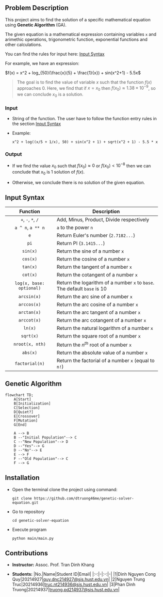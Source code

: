 
## Problem Description
This project aims to find the solution of a specific mathematical equation using **Genetic Algorithm** (GA). 

The given equation is a mathematical expression containing variables `x` and arimethic operations, trigonometric function, exponential functions and other calculations.
    
You can find the rules for input here: [Input Syntax](#input-syntax)

For example, we have an expression: 

$f(x) = x^2 + log_{50}(\frac{x}{5} + \frac{1}{x}) + sin(x^2+1) - 5.5x$



> The goal is to find the value of variable $x$ such that the function $f(x)$ approaches 0. Here, we find that if $x=x_0$ then $f(x_0) \approx 1.38 \times 10^{-9}$, so we can conclude $x_0$ is a solution.

### Input
- String of the function. The user have to follow the function entry rules in the section [Input Syntax](#input-syntax)

- Example:

    `x^2 + log((x/5 + 1/x), 50) + sin(x^2 + 1) + sqrt(x^2 + 1) - 5.5 * x`

### Output
- If we find the value $x_0$ such that $f(x_0) \approx 0$ or $f(x_0) < 10^{-8}$ then we can conclude that $x_0$ is 1 solution of $f(x)$.

- Otherwise, we conclude there is no solution of the given equation.

## Input Syntax

|Function|Description|
|:-:|-|
|`+`, `-`, `*`, `/`|Add, Minus, Product, Divide respectively|
|`a ^ n`, `a ** n`|`a` to the power `n`|
|`e`|Return Euler's number (`2.7182...`)|
|`pi`|Return PI (`3.1415...`)|
|`sin(x)`|Return the sine of a number `x`|
|`cos(x)`|Return the cosine of a number `x`|
|`tan(x)`|Return the tangent of a number `x`|
|`cot(x)`|Return the cotangent of a number `x`|
|`log(x, base: optional)`|Return the logarithm of a number `x` to `base`. The default `base` is 10|
|`arcsin(x)`|Return the arc sine of a number `x`|
|`arccos(x)`|Return the arc cosine of a number `x`|
|`arctan(x)`|Return the arc tangent of a number `x`|
|`arccot(x)`|Return the arc cotangent of a number `x`|
|`ln(x)`|Return the natural logarithm of a number `x`|
|`sqrt(x)`|Return the square root of a number `x`|
|`nroot(x, nth)`|Return the $n^{th}$ root of a number `x`|
|`abs(x)`|Return the absolute value of a number `x`|
|`factorial(n)`|Return the factorial of a number `x` (equal to `n!`)|


## Genetic Algorithm

```mermaid
flowchart TD;
    A[Start]
    B[Initialization]
    C[Selection]
    D[Quiet?]
    E[Crossover]
    F[Mutation]
    G[End]

    A --> B
    B --"Initial Population"--> C
    C --"New Population"--> D
    D --"Yes"--> G
    D --"No"--> E
    E --> F
    F --"Old Population"--> C
    F --> G
```

## Installation

- Open the terminal clone the project using command:
    ```
    git clone https://github.com/dtruong46me/genetic-solver-equation.git
    ```

- Go to repository
    ```
    cd genetic-solver-equation
    ```

- Execute program
    ```
    python main/main.py
    ```

## Contributions

- **Instructor:** Assoc. Prof. Tran Dinh Khang

- **Students:**
    |No.|Name|Student ID|Email|
    |:-:|-|:-:|-|
    |1|Dinh Nguyen Cong Quy|20214927|quy.dnc214927@sis.hust.edu.vn|
    |2|Nguyen Trung Truc|20214936|truc.nt214936@sis.hust.edu.vn|
    |3|Phan Dinh Truong|20214937|truong.pd214937@sis.hust.edu.vn|